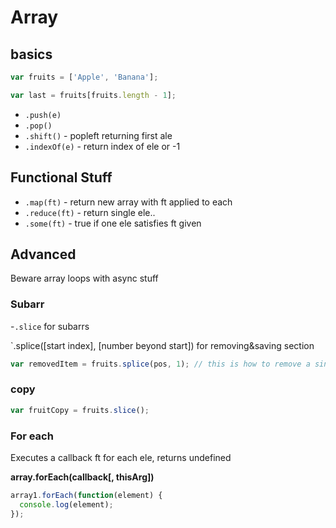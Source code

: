 # Array

## basics

```javascript
var fruits = ['Apple', 'Banana'];

var last = fruits[fruits.length - 1];
```

- `.push(e)` 
- `.pop()`
- `.shift()` - popleft returning first ale
- `.indexOf(e)` - return index of ele or -1

## Functional Stuff

- `.map(ft)` - return new array with ft applied to each
- `.reduce(ft)` - return single ele..
- `.some(ft)` - true if one ele satisfies ft given

## Advanced

Beware array loops with async stuff

### Subarr

-`.slice` for subarrs 

`.splice([start index], [number beyond start]) for removing&saving section

```javascript
var removedItem = fruits.splice(pos, 1); // this is how to remove a single item at pos
```

### copy

```javascript
var fruitCopy = fruits.slice(); 
```

### For each

Executes a callback ft for each ele, returns undefined

**array.forEach(callback[, thisArg])**

```js
array1.forEach(function(element) {
  console.log(element);
});
```

